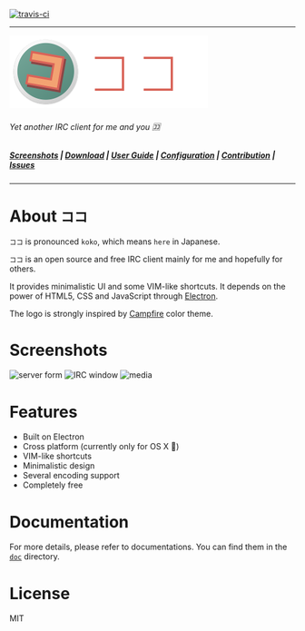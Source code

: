 [![travis-ci](https://travis-ci.org/noraesae/koko.svg)](https://travis-ci.org/noraesae/koko)
***

![koko](./resource/doc/logo.png)

###### Yet another IRC client for me and you :koko:

##### [Screenshots](doc/SCREENSHOTS.md) | [Download](https://github.com/noraesae/koko/releases) | [User Guide](doc/USERGUIDE.md) | [Configuration](doc/CONFIGURATION.md) | [Contribution](doc/CONTRIBUTION.md) | [Issues](https://github.com/noraesae/koko/issues)

***

# About `ココ`

`ココ` is pronounced `koko`, which means `here` in Japanese.

`ココ` is an open source and free IRC client mainly for me and hopefully for others.

It provides minimalistic UI and some VIM-like shortcuts. It depends on the power of
HTML5, CSS and JavaScript through [Electron](http://electron.atom.io).

The logo is strongly inspired by
[Campfire](https://color.adobe.com/Campfire-color-theme-2528696/) color theme.

# Screenshots

![server form](https://cloud.githubusercontent.com/assets/499192/7789162/85ebe892-0257-11e5-93a4-f328b2b447a3.png)
![IRC window](https://cloud.githubusercontent.com/assets/499192/7789163/86044e28-0257-11e5-83e5-af8f17967ed7.png)
![media](https://cloud.githubusercontent.com/assets/499192/7789168/b234ef48-0257-11e5-89d4-a8723bf37f2a.png)

# Features

* Built on Electron
* Cross platform (currently only for OS X :apple:)
* VIM-like shortcuts
* Minimalistic design
* Several encoding support
* Completely free

# Documentation

For more details, please refer to documentations. You can find them in the
[`doc`](doc) directory.

# License
MIT

